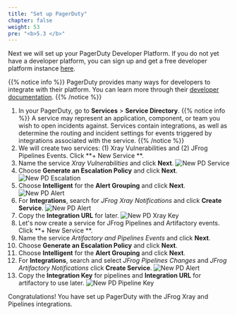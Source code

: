 ```yaml
---
title: "Set up PagerDuty"
chapter: false
weight: 53
pre: "<b>5.3 </b>"
---
```


Next we will set up your PagerDuty Developer Platform. If you do not yet have a developer platform, you can sign up and get a free developer platform instance [here](https://developer.pagerduty.com/sign-up/).

{{% notice info %}}
PagerDuty provides many ways for developers to integrate with their platform. You can learn more through their [developer documentation](https://developer.pagerduty.com/docs/get-started/getting-started/).
{{% /notice %}}

1. In your PagerDuty, go to **Services** > **Service Directory**.
{{% notice info %}}
A service may represent an application, component, or team you wish to open incidents against. Services contain integrations, as well as determine the routing and incident settings for events triggered by integrations associated with the service.
{{% /notice %}}
2. We will create two services: (1) Xray Vulnerabilities and (2) JFrog Pipelines Events. Click **+ New Service **.
3. Name the service _Xray Vulnerabilities_ and click **Next**.
   ![New PD Service](/images/newpdservice.png)
4. Choose **Generate an Escalation Policy** and click **Next**.
   ![New PD Escalation](/images/newpdescalation.png)
5. Choose **Intelligent** for the **Alert Grouping** and click **Next**.
   ![New PD Alert](/images/pdalertgrouping.png)
6. For **Integrations**, search for _JFrog Xray Notifications_ and click **Create Service**.
   ![New PD Alert](/images/pd-jfrog-int.png)
7. Copy the **Integration URL** for later.
   ![New PD Xray Key](/images/pd-xray-int.png)
8. Let's now create a service for JFrog Pipelines and Artifactory events. Click **+ New Service **.
9. Name the service _Artifactory and Pipelines Events_ and click **Next**.
10. Choose **Generate an Escalation Policy** and click **Next**.
11. Choose **Intelligent** for the **Alert Grouping** and click **Next**.
12. For **Integrations**, search and select _JFrog Pipelines Changes_ and _JFrog Artifactory Notifications_ click **Create Service**.
   ![New PD Alert](/images/pdpipelines.png)
13. Copy the **Integration Key** for pipelines and **Integration URL** for artifactory to use later.
   ![New PD Pipeline Key](/images/pd-art-pipe.png)
    
Congratulations! You have set up PagerDuty with the JFrog Xray and Pipelines integrations.
